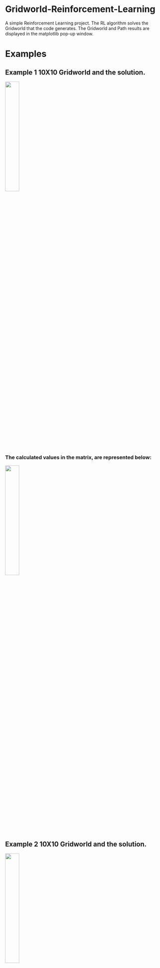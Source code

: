# Gridworld-Reinforcement-Learning
A simple Reinforcement Learning project. The RL algorithm solves the Gridworld that the code generates. The Gridworld and Path results are displayed in the matplotlib pop-up window.

# Examples

## Example 1 10X10 Gridworld and the solution. 

<img src="https://github.com/YaniKyr/Gridworld-Reinforcement-Learning/blob/main/mockups/Figure1.png"  width="30%" height="30%"> 

### The calculated values in the matrix, are represented below:

<img src="https://github.com/YaniKyr/Gridworld-Reinforcement-Learning/blob/main/mockups/Fig1_Hetmap.png"  width="30%" height="30%"> 

## Example 2 10X10 Gridworld and the solution. 

<img src="https://github.com/YaniKyr/Gridworld-Reinforcement-Learning/blob/main/mockups/Figure2.png"  width="30%" height="30%"> 

### The calculated values in the matrix, are represented below:

<img src="https://github.com/YaniKyr/Gridworld-Reinforcement-Learning/blob/main/mockups/Fig2_Hetmap.png"  width="30%" height="30%"> 


The code, does not always solve the Gworld. The higher the length and the number of lavas, the higher the fail rate
